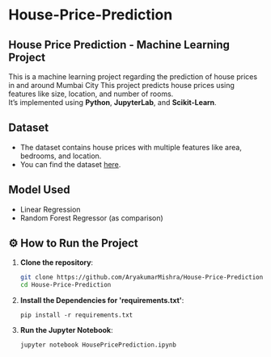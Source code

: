 # House-Price-Prediction

## House Price Prediction - Machine Learning Project

This is a machine learning project regarding the prediction of house prices in and around Mumbai City
This project predicts house prices using features like size, location, and number of rooms.  
It’s implemented using **Python**, **JupyterLab**, and **Scikit-Learn**.

## Dataset
- The dataset contains house prices with multiple features like area, bedrooms, and location.
- You can find the dataset [here](https://www.kaggle.com/datasets/kevinnadar22/mumbai-house-price-data-70k-entries).

## Model Used
- Linear Regression
- Random Forest Regressor (as comparison)

## ⚙️ How to Run the Project
1. **Clone the repository**:
   ```bash
   git clone https://github.com/AryakumarMishra/House-Price-Prediction.git
   cd House-Price-Prediction
2. **Install the Dependencies for 'requirements.txt'**:
   ```
   pip install -r requirements.txt
3. **Run the Jupyter Notebook**:
   ```
   jupyter notebook HousePricePrediction.ipynb
